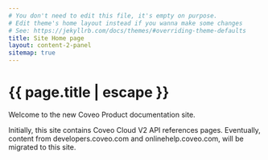 ```yaml
---
# You don't need to edit this file, it's empty on purpose.
# Edit theme's home layout instead if you wanna make some changes
# See: https://jekyllrb.com/docs/themes/#overriding-theme-defaults
title: Site Home page
layout: content-2-panel
sitemap: true
---
```


# {{ page.title | escape }}

Welcome to the new Coveo Product documentation site. 

Initially, this site contains Coveo Cloud V2 API references pages. 
Eventually, content from developers.coveo.com and onlinehelp.coveo.com, will be migrated to this site.  